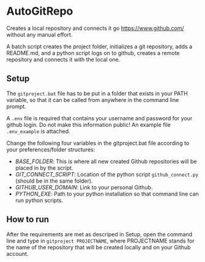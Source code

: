 # AutoGitRepo

Creates a local repository and connects it go https://www.github.com/ without any manual effort.

A batch script creates the project folder, initializes a git repository, adds a README.md, and a python script logs on to github, creates a remote repository and connects it with the local one.


## Setup
The ``gitproject.bat`` file has to be put in a folder that exists in your PATH variable, so that it can be called from anywhere in the command line prompt.

A ``.env`` file is required that contains your username and password for your github login. Do not make this information public! An example file ``.env_example`` is attached.

Change the following four variables in the gitproject.bat file according to your preferences/folder structures:
- _BASE_FOLDER_: This is where all new created Github repositories will be placed in by the script.
- _GIT_CONNECT_SCRIPT_: Location of the python script ``github_connect.py`` (should be in the same folder).
- _GITHUB_USER_DOMAIN_: Link to your personal Github.
- _PYTHON_EXE_: Path to your python installation so that command line can run python scripts.


## How to run
After the requirements are met as descriped in Setup, open the command line and type in ``gitproject PROJECTNAME``, where PROJECTNAME stands for the name of the repository that will be created locally and on your Github account.
